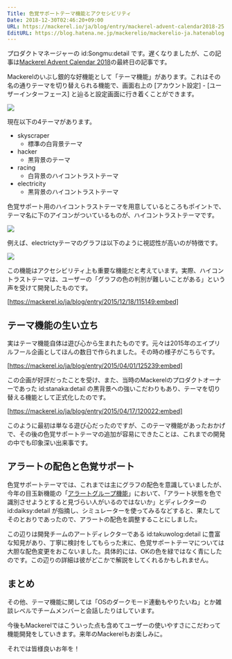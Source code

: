```yaml
---
Title: 色覚サポートテーマ機能とアクセシビリティ
Date: 2018-12-30T02:46:20+09:00
URL: https://mackerel.io/ja/blog/entry/mackerel-advent-calendar2018-25
EditURL: https://blog.hatena.ne.jp/mackerelio/mackerelio-ja.hatenablog.mackerel.io/atom/entry/10257846132692156099
---
```


プロダクトマネージャーの id:Songmu:detail です。遅くなりましたが、この記事は[Mackerel Advent Calendar 2018](https://qiita.com/advent-calendar/2018/mackerel)の最終日の記事です。

Mackerelのいぶし銀的な好機能として「テーマ機能」があります。これはその名の通りテーマを切り替えられる機能で、画面右上の [アカウント設定] - [ユーザーインターフェース] と辿ると設定画面に行き着くことができます。

![](https://cdn-ak.f.st-hatena.com/images/fotolife/m/mackerelio/20181230/20181230011142.png)

現在以下の4テーマがあります。

- skyscraper
  - 標準の白背景テーマ
- hacker
  - 黒背景のテーマ
- racing
  - 白背景のハイコントラストテーマ
- electricity
  - 黒背景のハイコントラストテーマ

色覚サポート用のハイコントラストテーマを用意しているところもポイントで、テーマ名に下のアイコンがついているものが、ハイコントラストテーマです。

![](https://cdn-ak.f.st-hatena.com/images/fotolife/m/mackerelio/20151217/20151217164947.jpg)

例えば、electrictyテーマのグラフは以下のように視認性が高いのが特徴です。

![](https://cdn-ak.f.st-hatena.com/images/fotolife/m/mackerelio/20151217/20151217165227.png)

この機能はアクセシビリティ上も重要な機能だと考えています。実際、ハイコントラストテーマは、ユーザーの「グラフの色の判別が難しいことがある」という声を受けて開発したものです。

[https://mackerel.io/ja/blog/entry/2015/12/18/115149:embed]

## テーマ機能の生い立ち

実はテーマ機能自体は遊び心から生まれたものです。元々は2015年のエイプリルフール企画としてほんの数日で作られました。その時の様子がこちらです。

[https://mackerel.io/ja/blog/entry/2015/04/01/125239:embed]

この企画が好評だったことを受け、また、当時のMackerelのプロダクトオーナーであった id:stanaka:detail の黒背景への強いこだわりもあり、テーマを切り替える機能として正式化したのです。

[https://mackerel.io/ja/blog/entry/2015/04/17/120022:embed]

このように最初は単なる遊び心だったのですが、このテーマ機能があったおかげで、その後の色覚サポートテーマの追加が容易にできたことは、これまでの開発の中でも印象深い出来事です。

## アラートの配色と色覚サポート

色覚サポートテーマでは、これまでは主にグラフの配色を意識していましたが、今年の目玉新機能の「[アラートグループ機能](https://mackerel.io/ja/docs/entry/howto/alert-groups)」において、「アラート状態を色で識別させようとすると見づらい人がいるのではないか」とディレクターの id:daiksy:detail が指摘し、シミュレーターを使ってみるなどすると、果たしてそのとおりであったので、アラートの配色を調整することにしました。

この辺りは開発チームのアートディレクターである id:takuwolog:detail に豊富な知見があり、丁寧に検討をしてもらった末に、色覚サポートテーマについては大胆な配色変更をおこないました。具体的には、OKの色を緑ではなく青にしたのです。この辺りの詳細は彼がどこかで解説をしてくれるかもしれません。

## まとめ

その他、テーマ機能に関しては「OSのダークモード連動もやりたいね」とか雑談レベルでチームメンバーと会話したりはしています。

今後もMackerelではこういった点も含めてユーザーの使いやすさにこだわって機能開発をしていきます。来年のMackerelもお楽しみに。

それでは皆様良いお年を！

